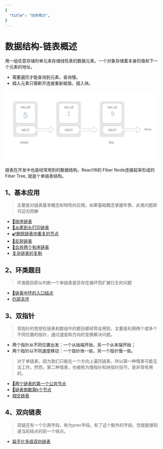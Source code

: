 ```yaml
---
{
  "title": "链表概述",
}
---
```


# 数据结构-链表概述

用一组任意存储的单元来存储线性表的数据元素。一个对象存储着本身的值和下一个元素的地址。

- 需要遍历才能查询到元素，查询慢。
- 插入元素只需断开连接重新赋值，插入快。

![链表](./images/linked-list.png)

链表在开发中也是经常用到的数据结构，React16的 Fiber Node连接起来形成的Fiber Tree, 就是个单链表结构。

## 1、基本应用
> 主要是对链表基本概念和特性的应用，如果基础概念掌握牢靠，此类问题即可迎刃而解

 - [:100:排序链表](./sortList.md)
 - [:100:从尾到头打印链表](./print-from-tail-to-head)
 - [✔️删除链表中重复的节点](./delete-repeat-node)
 - [:100:反转链表](./reverse-linked-list)
 - [:100:合并两个有序链表](./merge-two-sorted-link)
 - [复杂链表的复制](./copy-complicated-linked-list)

## 2、环类题目
> 环类题目即从判断一个单链表是否存在循环而扩展衍生的问题

 - [:100:链表中环的入口结点](./entry-node-of-loop)
 - [约瑟夫环](./deep-clone)

## 3、双指针
> 双指针的思想在链表和数组中的题目都经常会用到，主要是利用两个或多个不同位置的指针，通过速度和方向的变换解决问题。

- 两个指针从不同位置出发：一个从始端开始，另一个从末端开始；
- 两个指针以不同速度移动：一个指针快一些，另一个指针慢一些。

> 对于单链表，因为我们只能在一个方向上遍历链表，所以第一种情景可能无法工作。然而，第二种情景，也被称为慢指针和快指针技巧，是非常有用的。

 - [:100:两个链表的第一个公共节点](./find-first-common-node)
 - [:100:链表倒数第k个节点](./find-Kth-to-tail)
 - [相交链表](./deep-clone)

## 4、双向链表
> 双链还有一个引用字段，称为prev字段。有了这个额外的字段，您就能够知道当前结点的前一个结点。

 - [扁平化多级双向链表](./deep-clone)

